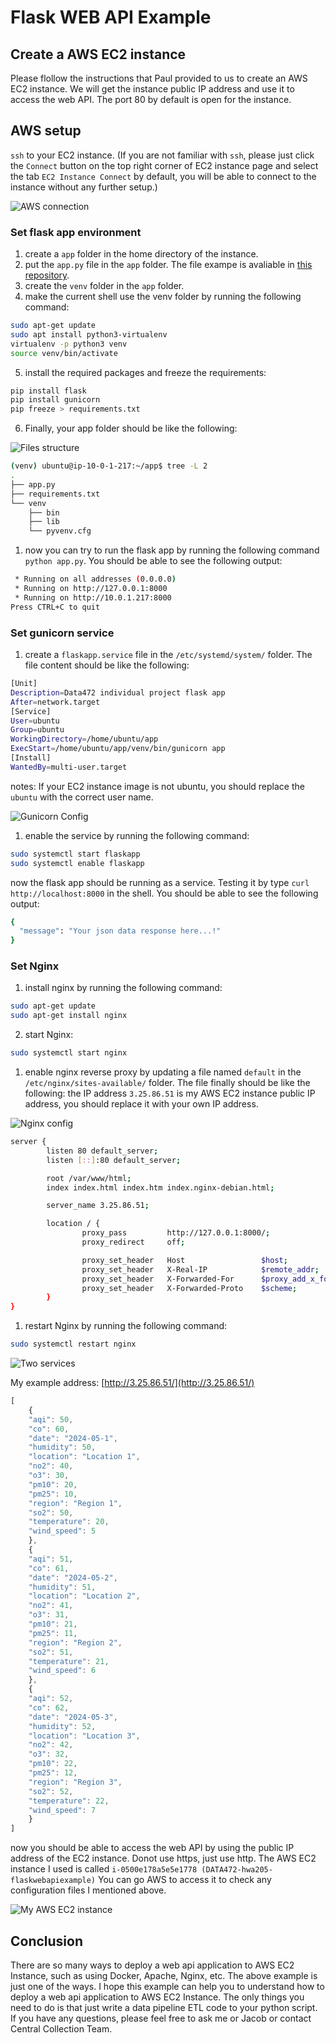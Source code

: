 # Flask WEB API Example

## Create a AWS EC2 instance

Please flollow the instructions that Paul provided to us to create an AWS EC2 instance. We will get the instance public IP address and use it to access the web API. The port 80 by default is open for the instance.

## AWS setup

`ssh` to your EC2 instance. (If you are not familiar with `ssh`, please just click the `Connect` button on the top right corner of EC2 instance page and select the tab `EC2 Instance Connect` by default, you will be able to connect to the instance without any further setup.)

![AWS connection](./images/aws-conn.jpg)

### Set flask app environment

1. create a `app` folder in the home directory of the instance.
2. put the `app.py` file in the `app` folder. The file exampe is avaliable in [this repository](https://github.com/Data472-Individual-Project-Pipeline/flask-web-api-example).
3. create the `venv` folder in the `app` folder.
4. make the current shell use the venv folder by running the following command:

```bash
sudo apt-get update
sudo apt install python3-virtualenv
virtualenv -p python3 venv
source venv/bin/activate
```

5. install the required packages and freeze the requirements:

```bash
pip install flask
pip install gunicorn
pip freeze > requirements.txt
```

6. Finally, your app folder should be like the following:

![Files structure](./images/aws-files.jpg)
 
```bash
(venv) ubuntu@ip-10-0-1-217:~/app$ tree -L 2
.
├── app.py
├── requirements.txt
└── venv
    ├── bin
    ├── lib
    └── pyvenv.cfg
```

1. now you can try to run the flask app by running the following command `python app.py`. You should be able to see the following output:

```bash
 * Running on all addresses (0.0.0.0)
 * Running on http://127.0.0.1:8000
 * Running on http://10.0.1.217:8000
Press CTRL+C to quit
```

### Set gunicorn service

1. create a `flaskapp.service` file in the `/etc/systemd/system/` folder. The file content should be like the following:

```bash
[Unit]
Description=Data472 individual project flask app
After=network.target
[Service]
User=ubuntu
Group=ubuntu
WorkingDirectory=/home/ubuntu/app
ExecStart=/home/ubuntu/app/venv/bin/gunicorn app
[Install]
WantedBy=multi-user.target
```

notes: If your EC2 instance image is not ubuntu, you should replace the `ubuntu` with the correct user name.

![Gunicorn Config](./images/services.jpg)

1. enable the service by running the following command:

```bash
sudo systemctl start flaskapp
sudo systemctl enable flaskapp
```

now the flask app should be running as a service. Testing it by type `curl http://localhost:8000` in the shell. You should be able to see the following output:

```bash
{
  "message": "Your json data response here...!"
}
```

### Set Nginx

1. install nginx by running the following command:

```bash
sudo apt-get update
sudo apt-get install nginx
```

2. start Nginx:

```bash
sudo systemctl start nginx
```

1. enable nginx reverse proxy by updating a file named `default` in the `/etc/nginx/sites-available/` folder. The file finally should be like the following: the IP address `3.25.86.51` is my AWS EC2 instance public IP address, you should replace it with your own IP address.

![Nginx config](./images/nginx.jpg)

```bash
server {
        listen 80 default_server;
        listen [::]:80 default_server;

        root /var/www/html;
        index index.html index.htm index.nginx-debian.html;

        server_name 3.25.86.51;

        location / {
                proxy_pass         http://127.0.0.1:8000/;
                proxy_redirect     off;

                proxy_set_header   Host                 $host;
                proxy_set_header   X-Real-IP            $remote_addr;
                proxy_set_header   X-Forwarded-For      $proxy_add_x_forwarded_for;
                proxy_set_header   X-Forwarded-Proto    $scheme;
        }
}
```

1. restart Nginx by running the following command:

```bash
sudo systemctl restart nginx
```

![Two services](./images/ser2.jpg)

My example address: [http://3.25.86.51/](http://3.25.86.51/)

```JavaScript
[
    {
    "aqi": 50,
    "co": 60,
    "date": "2024-05-1",
    "humidity": 50,
    "location": "Location 1",
    "no2": 40,
    "o3": 30,
    "pm10": 20,
    "pm25": 10,
    "region": "Region 1",
    "so2": 50,
    "temperature": 20,
    "wind_speed": 5
    },
    {
    "aqi": 51,
    "co": 61,
    "date": "2024-05-2",
    "humidity": 51,
    "location": "Location 2",
    "no2": 41,
    "o3": 31,
    "pm10": 21,
    "pm25": 11,
    "region": "Region 2",
    "so2": 51,
    "temperature": 21,
    "wind_speed": 6
    },
    {
    "aqi": 52,
    "co": 62,
    "date": "2024-05-3",
    "humidity": 52,
    "location": "Location 3",
    "no2": 42,
    "o3": 32,
    "pm10": 22,
    "pm25": 12,
    "region": "Region 3",
    "so2": 52,
    "temperature": 22,
    "wind_speed": 7
    }
]
```

now you should be able to access the web API by using the public IP address of the EC2 instance. Donot use https, just use http. The AWS EC2 instance I used is called `i-0500e178a5e5e1778 (DATA472-hwa205-flaskwebapiexample)` You can go AWS to access it to check any configuration files I mentioned above.

![My AWS EC2 instance](./images/aws.jpg)

## Conclusion

There are so many ways to deploy a web api application to AWS EC2 Instance, such as using Docker, Apache, Nginx, etc. The above example is just one of the ways. I hope this example can help you to understand how to deploy a web api application to AWS EC2 Instance. The only things you need to do is that just write a data pipeline ETL code to your python script. If you have any questions, please feel free to ask me or Jacob or contact Central Collection Team.
